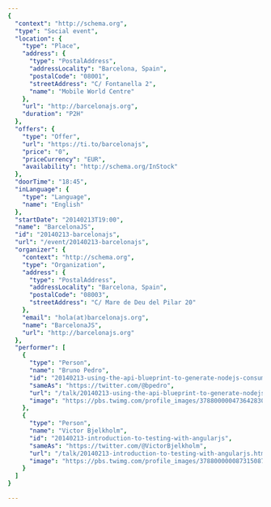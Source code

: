 ```yaml
---
{
  "context": "http://schema.org",
  "type": "Social event",
  "location": {
    "type": "Place",
    "address": {
      "type": "PostalAddress",
      "addressLocality": "Barcelona, Spain",
      "postalCode": "08001",
      "streetAddress": "C/ Fontanella 2",
      "name": "Mobile World Centre"
    },
    "url": "http://barcelonajs.org",
    "duration": "P2H"
  },
  "offers": {
    "type": "Offer",
    "url": "https://ti.to/barcelonajs",
    "price": "0",
    "priceCurrency": "EUR",
    "availability": "http://schema.org/InStock"
  },
  "doorTime": "18:45",
  "inLanguage": {
    "type": "Language",
    "name": "English"
  },
  "startDate": "20140213T19:00",
  "name": "BarcelonaJS",
  "id": "20140213-barcelonajs",
  "url": "/event/20140213-barcelonajs",
  "organizer": {
    "context": "http://schema.org",
    "type": "Organization",
    "address": {
      "type": "PostalAddress",
      "addressLocality": "Barcelona, Spain",
      "postalCode": "08003",
      "streetAddress": "C/ Mare de Deu del Pilar 20"
    },
    "email": "hola(at)barcelonajs.org",
    "name": "BarcelonaJS",
    "url": "http://barcelonajs.org"
  },
  "performer": [
    {
      "type": "Person",
      "name": "Bruno Pedro",
      "id": "20140213-using-the-api-blueprint-to-generate-nodejs-consumers",
      "sameAs": "https://twitter.com/@bpedro",
      "url": "/talk/20140213-using-the-api-blueprint-to-generate-nodejs-consumers.html",
      "image": "https://pbs.twimg.com/profile_images/378800000473642830/2f20ecdcd1ec41452b174d04a69e87ee.jpeg"
    },
    {
      "type": "Person",
      "name": "Victor Bjelkholm",
      "id": "20140213-introduction-to-testing-with-angularjs",
      "sameAs": "https://twitter.com/@VictorBjelkholm",
      "url": "/talk/20140213-introduction-to-testing-with-angularjs.html",
      "image": "https://pbs.twimg.com/profile_images/378800000087315087/e5a78bb2b5c3051fdffed458ff6d7e9b.jpeg"
    }
  ]
}

---
```

